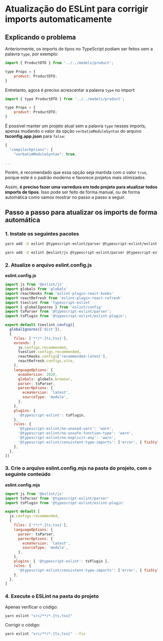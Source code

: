 # Atualização do ESLint para corrigir imports automaticamente

## Explicando o problema

Anteriormente, os imports de tipos no TypeScript podiam ser feitos sem a palavra `type`, por exemplo:

```js
import { ProductDTO } from '../../models/product';

type Props = {
    product: ProductDTO;
}
```

Entretanto, agora é preciso acrescentar a palavra `type` no import:

```js
import { type ProductDTO } from '../../models/product';

type Props = {
    product: ProductDTO;
}
```

É possível manter um projeto atual sem a palavra `type` nesses imports, apenas mudando o valor da opção `verbatimModuleSyntax` do arquivo **tsconfig.app.json** para `false`: 

```js
{
  "compilerOptions": {
    "verbatimModuleSyntax": true,

...
```

Porém, é recomendado que essa opção seja mantida com o valor `true`, porque este é o padrão moderno e favorece projetos mais otimizados.

Assim, **é preciso fazer uma varredura em todo projeto para atualizar todos imports de tipos**. Isso pode ser feito de forma manual, ou de forma automática como vamos mostrar no passo a passo a seguir.

## Passo a passo para atualizar os imports de forma automática

### 1. Instale os seguintes pacotes

```bash
yarn add -D eslint @typescript-eslint/parser @typescript-eslint/eslint-plugin
```

```bash
yarn add -D eslint @eslint/js @typescript-eslint/parser @typescript-eslint/eslint-plugin
```

### 2. Atualize o arquivo eslint.config.js

**eslint.config.js**

```js
import js from '@eslint/js'
import globals from 'globals'
import reactHooks from 'eslint-plugin-react-hooks'
import reactRefresh from 'eslint-plugin-react-refresh'
import tseslint from 'typescript-eslint'
import { globalIgnores } from 'eslint/config'
import tsParser from '@typescript-eslint/parser';
import tsPlugin from '@typescript-eslint/eslint-plugin';

export default tseslint.config([
  globalIgnores(['dist']),
  {
    files: ['**/*.{ts,tsx}'],
    extends: [
      js.configs.recommended,
      tseslint.configs.recommended,
      reactHooks.configs['recommended-latest'],
      reactRefresh.configs.vite,
    ],
    languageOptions: {
      ecmaVersion: 2020,
      globals: globals.browser,
      parser: tsParser,
      parserOptions: {
        ecmaVersion: 'latest',
        sourceType: 'module',
      },
    },
    plugins: {
      '@typescript-eslint': tsPlugin,
    },
    rules: {
      '@typescript-eslint/no-unused-vars': 'warn',
      '@typescript-eslint/no-unsafe-function-type': 'warn',
      '@typescript-eslint/no-explicit-any': 'warn',
      '@typescript-eslint/consistent-type-imports': ['error', { fixStyle: 'inline-type-imports' }],
    },
  },
])
```

### 3. Crie o arquivo eslint.config.mjs na pasta do projeto, com o seguinte conteúdo

**eslint.config.mjs**

```js
import js from '@eslint/js'
import tsParser from '@typescript-eslint/parser'
import tsPlugin from '@typescript-eslint/eslint-plugin'

export default [
  js.configs.recommended,
  {
    files: ['**/*.{ts,tsx}'],
    languageOptions: {
      parser: tsParser,
      parserOptions: {
        ecmaVersion: 'latest',
        sourceType: 'module',
      },
    },
    plugins: { '@typescript-eslint': tsPlugin },
    rules: {
      '@typescript-eslint/consistent-type-imports': ['error', { fixStyle: 'inline-type-imports' }],
    },
  },
]
```

### 4. Execute o ESLint na pasta do projeto

Apenas verificar o código:

```bash
yarn eslint "src/**/*.{ts,tsx}"
```

Corrigir o código:

```bash
yarn eslint "src/**/*.{ts,tsx}" --fix
```
